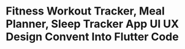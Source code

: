 # Fitness Workout Tracker, Meal Planner, Sleep Tracker App UI UX Design Convent Into Flutter Code


